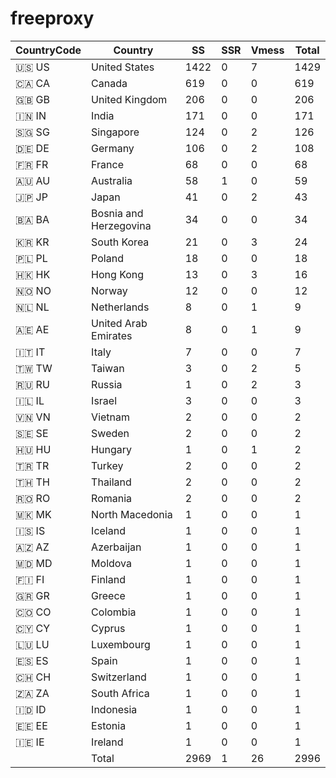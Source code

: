 # freeproxy

|CountryCode|Country|SS|SSR|Vmess|Total|
|  ----  | ----  |  ----  | ----  |  ----  | ----  |
|🇺🇸 US|United States|1422|0|7|1429|
|🇨🇦 CA|Canada|619|0|0|619|
|🇬🇧 GB|United Kingdom|206|0|0|206|
|🇮🇳 IN|India|171|0|0|171|
|🇸🇬 SG|Singapore|124|0|2|126|
|🇩🇪 DE|Germany|106|0|2|108|
|🇫🇷 FR|France|68|0|0|68|
|🇦🇺 AU|Australia|58|1|0|59|
|🇯🇵 JP|Japan|41|0|2|43|
|🇧🇦 BA|Bosnia and Herzegovina|34|0|0|34|
|🇰🇷 KR|South Korea|21|0|3|24|
|🇵🇱 PL|Poland|18|0|0|18|
|🇭🇰 HK|Hong Kong|13|0|3|16|
|🇳🇴 NO|Norway|12|0|0|12|
|🇳🇱 NL|Netherlands|8|0|1|9|
|🇦🇪 AE|United Arab Emirates|8|0|1|9|
|🇮🇹 IT|Italy|7|0|0|7|
|🇹🇼 TW|Taiwan|3|0|2|5|
|🇷🇺 RU|Russia|1|0|2|3|
|🇮🇱 IL|Israel|3|0|0|3|
|🇻🇳 VN|Vietnam|2|0|0|2|
|🇸🇪 SE|Sweden|2|0|0|2|
|🇭🇺 HU|Hungary|1|0|1|2|
|🇹🇷 TR|Turkey|2|0|0|2|
|🇹🇭 TH|Thailand|2|0|0|2|
|🇷🇴 RO|Romania|2|0|0|2|
|🇲🇰 MK|North Macedonia|1|0|0|1|
|🇮🇸 IS|Iceland|1|0|0|1|
|🇦🇿 AZ|Azerbaijan|1|0|0|1|
|🇲🇩 MD|Moldova|1|0|0|1|
|🇫🇮 FI|Finland|1|0|0|1|
|🇬🇷 GR|Greece|1|0|0|1|
|🇨🇴 CO|Colombia|1|0|0|1|
|🇨🇾 CY|Cyprus|1|0|0|1|
|🇱🇺 LU|Luxembourg|1|0|0|1|
|🇪🇸 ES|Spain|1|0|0|1|
|🇨🇭 CH|Switzerland|1|0|0|1|
|🇿🇦 ZA|South Africa|1|0|0|1|
|🇮🇩 ID|Indonesia|1|0|0|1|
|🇪🇪 EE|Estonia|1|0|0|1|
|🇮🇪 IE|Ireland|1|0|0|1|
||Total|2969|1|26|2996|
